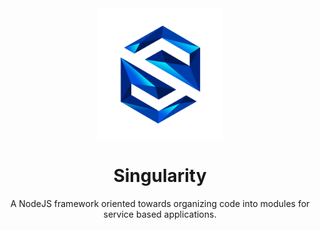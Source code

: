 <div align="center">
  <a href="https://github.com/singularityjs/Singularity">
    <img width="200" heigth="200" src="https://github.com/singularityjs/Assets/blob/master/logo.png?raw=true">
  </a>

  <h1>Singularity</h1>

  <p>A NodeJS framework oriented towards organizing code into modules for service based applications.</p>
</div>
